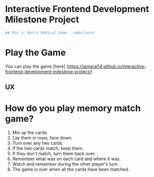 # Interactive Frontend Development Milestone Project 

```bash
## Mix or Match Medical Game  :ambulance:
```

# Play the Game

You can play the game [here] (https://jamaral14.github.io/interactive-frontend-development-milestone-project/) 


## UX















# How do you play memory match game?

1. Mix up the cards.
2. Lay them in rows, face down.
3. Turn over any two cards.
4. If the two cards match, keep them.
5. If they don't match, turn them back over.
6. Remember what was on each card and where it was.
7. Watch and remember during the other player's turn.
8. The game is over when all the cards have been matched.





